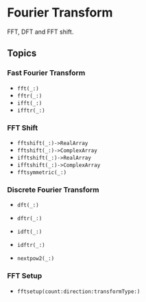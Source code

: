 # Fourier Transform

FFT, DFT and FFT shift.

## Topics


### Fast Fourier Transform

- ``fft(_:)``
- ``fftr(_:)``
- ``ifft(_:)``
- ``ifftr(_:)``

### FFT Shift

- ``fftshift(_:)->RealArray``
- ``fftshift(_:)->ComplexArray``
- ``ifftshift(_:)->RealArray``
- ``ifftshift(_:)->ComplexArray``
- ``fftsymmetric(_:)``

### Discrete Fourier Transform 

- ``dft(_:)``
- ``dftr(_:)``
- ``idft(_:)``
- ``idftr(_:)``

- ``nextpow2(_:)``

### FFT Setup

- ``fftsetup(count:direction:transformType:)``
